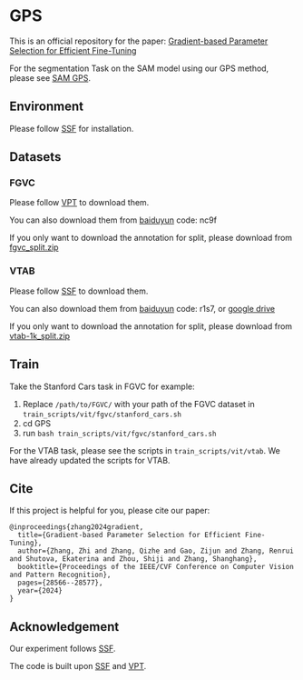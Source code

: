 # GPS
This is an official repository for the paper: [Gradient-based Parameter Selection for Efficient Fine-Tuning](https://arxiv.org/pdf/2312.10136)

For the segmentation Task on the SAM model using our GPS method, please see [SAM GPS](https://github.com/FightingFighting/GPS/tree/main/SAM).

## Environment
Please follow [SSF](https://github.com/dongzelian/SSF) for installation.

## Datasets
### FGVC
Please follow [VPT](https://github.com/KMnP/vpt) to download them.

You can also download them from [baiduyun](https://pan.baidu.com/s/15KWOBREl4oH-yObile3iFQ?pwd=nc9f) code: nc9f

If you only want to download the annotation for split, please download from [fgvc_split.zip](https://github.com/user-attachments/files/17444450/fgvc_split.zip)



### VTAB 
Please follow [SSF](https://github.com/dongzelian/SSF) to download them.

You can also download them from [baiduyun](https://pan.baidu.com/s/1rCMDz1bEXBA7O7dMclD29w?pwd=r1s7) code: r1s7, or [google drive](https://drive.google.com/file/d/14dTPCoWOQ_4vcPYFvjXpAvBcoqtInEZz/view?usp=sharing)

If you only want to download the annotation for split, please download from [vtab-1k_split.zip](https://github.com/user-attachments/files/17444442/vtab-1k_split.zip)


## Train
Take the Stanford Cars task in FGVC for example:
1. Replace `/path/to/FGVC/` with your path of the FGVC dataset in `train_scripts/vit/fgvc/stanford_cars.sh`
2. cd GPS
3. run
   `bash train_scripts/vit/fgvc/stanford_cars.sh`

For the VTAB task, please see the scripts in `train_scripts/vit/vtab`. We have already updated the scripts for VTAB.
   
## Cite
If this project is helpful for you, please cite our paper:
```
@inproceedings{zhang2024gradient,
  title={Gradient-based Parameter Selection for Efficient Fine-Tuning},
  author={Zhang, Zhi and Zhang, Qizhe and Gao, Zijun and Zhang, Renrui and Shutova, Ekaterina and Zhou, Shiji and Zhang, Shanghang},
  booktitle={Proceedings of the IEEE/CVF Conference on Computer Vision and Pattern Recognition},
  pages={28566--28577},
  year={2024}
}
```


## Acknowledgement
Our experiment follows [SSF](https://github.com/dongzelian/SSF).

The code is built upon [SSF](https://github.com/dongzelian/SSF) and [VPT](https://github.com/KMnP/vpt).


